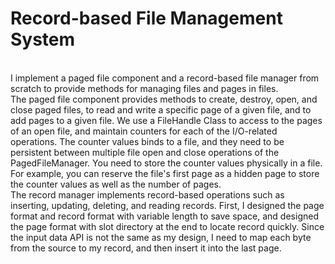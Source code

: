 # Record-based File Management System
  <br>I implement a paged file component and a record-based file manager from scratch to provide methods for managing files and pages in files. 
  <br>The paged file component provides methods to create, destroy, open, and close paged files, to read and write a specific page of a given file, and to add pages to a given file. We use a FileHandle Class to access to the pages of an open file, and maintain counters for each of the I/O-related operations. The counter values binds to a file, and they need to be persistent between multiple file open and close operations of the PagedFileManager. You need to store the counter values physically in a file. For example, you can reserve the file's first page as a hidden page to store the counter values as well as the number of pages.
  <br>The record manager implements record-based operations such as inserting, updating, deleting, and reading records. First, I designed the page format and record format with variable length to save space, and designed the page format with slot directory at the end to locate record quickly. Since the input data API is not the same as my design, I need to map each byte from the source to my record, and then insert it into the last page. 
